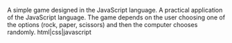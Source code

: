 A simple game designed in the JavaScript language. A practical application of the JavaScript language. The game depends on the user choosing one of the options (rock, paper, scissors) and then the computer chooses randomly.
html|css|javascript
